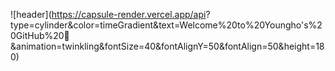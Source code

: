 ![header](https://capsule-render.vercel.app/api?
type=cylinder&color=timeGradient&text=Welcome%20to%20Youngho's%20GitHub%20👋
&animation=twinkling&fontSize=40&fontAlignY=50&fontAlign=50&height=180)

<!---
LastCoding/LastCoding is a ✨ special ✨ repository because its `README.md` (this file) appears on your GitHub profile.
You can click the Preview link to take a look at your changes.
--->

